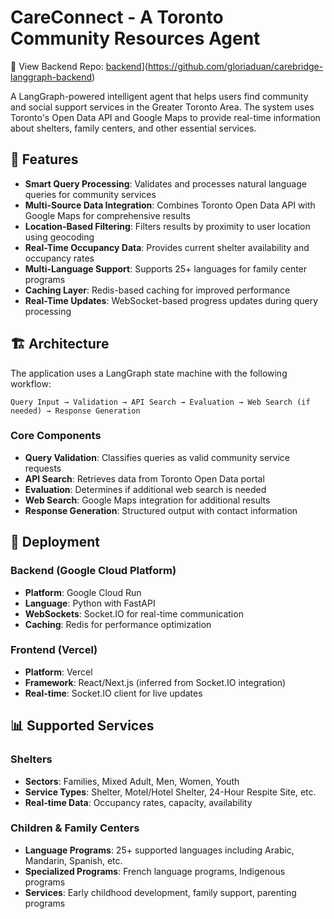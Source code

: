 # CareConnect - A Toronto Community Resources Agent

🔧 View Backend Repo: [backend](https://github.com/gloriaduan/carebridge-langgraph-frontend)](https://github.com/gloriaduan/carebridge-langgraph-backend)

A LangGraph-powered intelligent agent that helps users find community and social support services in the Greater Toronto Area. The system uses Toronto's Open Data API and Google Maps to provide real-time information about shelters, family centers, and other essential services.

## 🌟 Features

- **Smart Query Processing**: Validates and processes natural language queries for community services
- **Multi-Source Data Integration**: Combines Toronto Open Data API with Google Maps for comprehensive results
- **Location-Based Filtering**: Filters results by proximity to user location using geocoding
- **Real-Time Occupancy Data**: Provides current shelter availability and occupancy rates
- **Multi-Language Support**: Supports 25+ languages for family center programs
- **Caching Layer**: Redis-based caching for improved performance
- **Real-Time Updates**: WebSocket-based progress updates during query processing

## 🏗️ Architecture

The application uses a LangGraph state machine with the following workflow:

```
Query Input → Validation → API Search → Evaluation → Web Search (if needed) → Response Generation
```

### Core Components

- **Query Validation**: Classifies queries as valid community service requests
- **API Search**: Retrieves data from Toronto Open Data portal
- **Evaluation**: Determines if additional web search is needed
- **Web Search**: Google Maps integration for additional results
- **Response Generation**: Structured output with contact information

## 🚀 Deployment

### Backend (Google Cloud Platform)
- **Platform**: Google Cloud Run
- **Language**: Python with FastAPI
- **WebSockets**: Socket.IO for real-time communication
- **Caching**: Redis for performance optimization

### Frontend (Vercel)
- **Platform**: Vercel
- **Framework**: React/Next.js (inferred from Socket.IO integration)
- **Real-time**: Socket.IO client for live updates

## 📊 Supported Services

### Shelters
- **Sectors**: Families, Mixed Adult, Men, Women, Youth
- **Service Types**: Shelter, Motel/Hotel Shelter, 24-Hour Respite Site, etc.
- **Real-time Data**: Occupancy rates, capacity, availability

### Children & Family Centers
- **Language Programs**: 25+ supported languages including Arabic, Mandarin, Spanish, etc.
- **Specialized Programs**: French language programs, Indigenous programs
- **Services**: Early childhood development, family support, parenting programs

